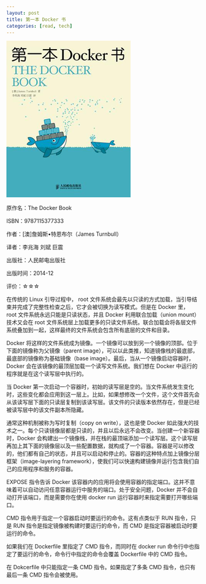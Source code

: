 ```yaml
---
layout: post
title: 第一本 Docker 书
categories: [read, tech]
---
```

<img class="cover" src="/images/2015/9787115377333.jpg" />

原作名：The Docker Book

ISBN：9787115377333

作者：[澳]詹姆斯•特恩布尔（James Turnbull） 

译者：李兆海 刘斌 巨震   

出版社：人民邮电出版社

出版时间：2014-12

评价：☆☆☆

在传统的 Linux 引导过程中， root 文件系统会最先以只读的方式加载，当引导结束并完成了完整性检查之后，它才会被切换为读写模式。但是在 Docker 里， root 文件系统永远只能是只读状态，并且 Docker 利用联合加载（union mount）技术又会在 root 文件系统层上加载更多的只读文件系统。联合加载会将各层文件系统叠加到一起，这样最终的文件系统会包含所有底层的文件和目录。

Docker 将这样的文件系统成为镜像。一个镜像可以放到另一个镜像的顶部。位于下面的镜像称为父镜像（parent image），可以以此类推，知道镜像栈的最底部，最底部的镜像称为基础镜像（base image）。最后，当从一个镜像启动容器时， Docker 会在该镜像的最顶层加载一个读写文件系统。我们想在 Docker 中运行的程序就是在这个读写层中执行的。

当 Docker 第一次启动一个容器时，初始的读写层是空的。当文件系统发生变化时，这些变化都会应用到这一层上。比如，如果想修改一个文件，这个文件首先会从该读写层下面的只读层复制到该读写层。该文件的只读版本依然存在，但是已经被读写层中的该文件副本所隐藏。

通常这种机制被称为写时复制（copy on write），这也是使 Docker 如此强大的技术之一。每个只读镜像层都是只读的，并且以后永远不会改变。当创建一个新容器时，Docker 会构建出一个镜像栈，并在栈的最顶端添加一个读写层。这个读写层再加上其下面的镜像层以及一些配置数据，就构成了一个容器。容器是可以修改的，他们都有自己的状态，并且可以启动和停止的。容器的这种特点加上镜像分层框架（image-layering framework），使我们可以快速构建镜像并运行包含我们自己的应用程序和服务的容器。


EXPOSE 指令告诉 Docker 该容器内的应用将会使用容器的指定端口。这并不意味着可以自动访问任意容器运行中服务的端口。处于安全问题，Docker 并不会自动打开该端口，而是需要你在使用 docker run 运行容器时来指定需要打开哪些端口。


CMD 指令用于指定一个容器启动时要运行的命令。这有点类似于 RUN 指令，只是 RUN 指令是指定镜像被构建时要运行的命令，而 CMD 是指定容器被启动时要运行的命令。

如果我们在 Dockerfile 里指定了 CMD 指令，而同时在 docker run 命令行中也指定了要运行的命令，命令行中指定的命令会覆盖 Dockerfile 中的 CMD 指令。

在 Dokcerfile 中只能指定一条 CMD 指令。如果指定了多条 CMD 指令，也只有最后一条 CMD 指令会被使用。